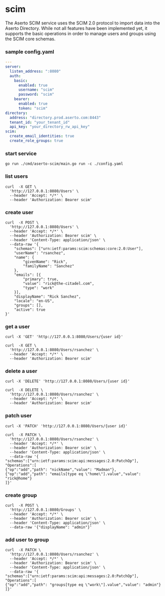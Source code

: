 # scim
The Aserto SCIM service uses the SCIM 2.0 protocol to import data into the Aserto Directory. While not all features have been implemented yet, it supports the basic operations in order to manage users and groups using the SCIM core schemas.

### sample config.yaml
```yaml
---
server:
  listen_address: ":8080"
  auth:
    basic:
      enabled: true
      username: "scim"
      password: "scim"
    bearer:
      enabled: true
      token: "scim"
directory:
  address: "directory.prod.aserto.com:8443"
  tenant_id: "your_tenant_id"
  api_key: "your_directory_rw_api_key"
scim:
  create_email_identities: true
  create_role_groups: true
```

### start service
```
go run ./cmd/aserto-scim/main.go run -c ./config.yaml
```

### list users

```
curl  -X GET \
  'http://127.0.0.1:8080/Users' \
  --header 'Accept: */*' \
  --header 'Authorization: Bearer scim'
```

### create user
```
curl  -X POST \
  'http://127.0.0.1:8080/Users' \
  --header 'Accept: */*' \
  --header 'Authorization: Bearer scim' \
  --header 'Content-Type: application/json' \
  --data-raw '{
    "schemas": ["urn:ietf:params:scim:schemas:core:2.0:User"],
    "userName": "rsanchez",
    "name": {
        "givenName": "Rick",
        "familyName": "Sanchez"
    },
    "emails": [{
        "primary": true,
        "value": "rick@the-citadel.com",
        "type": "work"
    }],
    "displayName": "Rick Sanchez",
    "locale": "en-US",
    "groups": [],
    "active": true
}'
```

### get a user
`curl -X 'GET' 'http://127.0.0.1:8080/Users/{user id}' `

```
curl  -X GET \
  'http://127.0.0.1:8080/Users/rsanchez' \
  --header 'Accept: */*' \
  --header 'Authorization: Bearer scim'
```

### delete a user
`curl -X 'DELETE' 'http://127.0.0.1:8080/Users/{user id}'`

```
curl  -X DELETE \
  'http://127.0.0.1:8080/Users/rsanchez' \
  --header 'Accept: */*' \
  --header 'Authorization: Bearer scim'
```

### patch user
`curl -X 'PATCH' 'http://127.0.0.1:8080/Users/{user id}'`

```
curl  -X PATCH \
  'http://127.0.0.1:8080/Users/rsanchez' \
  --header 'Accept: */*' \
  --header 'Authorization: Bearer scim' \
  --header 'Content-Type: application/json' \
  --data-raw '{
"schemas":["urn:ietf:params:scim:api:messages:2.0:PatchOp"],
"Operations":[
{"op":"add","path": "nickName","value": "Madman"},
{"op":"add","path": "emails[type eq \"home\"].value","value": "rick@home"}
]}'
```

### create group
```
curl  -X POST \
  'http://127.0.0.1:8080/Groups' \
  --header 'Accept: */*' \
  --header 'Authorization: Bearer scim' \
  --header 'Content-Type: application/json' \
  --data-raw '{"displayName": "admin"}'
```

### add user to group
```
curl  -X PATCH \
  'http://127.0.0.1:8080/Users/rsanchez' \
  --header 'Accept: */*' \
  --header 'Authorization: Bearer scim' \
  --header 'Content-Type: application/json' \
  --data-raw '{
"schemas":["urn:ietf:params:scim:api:messages:2.0:PatchOp"],
"Operations":[
{"op":"add","path": "groups[type eq \"work\"].value","value": "admin"}
]}'
```
